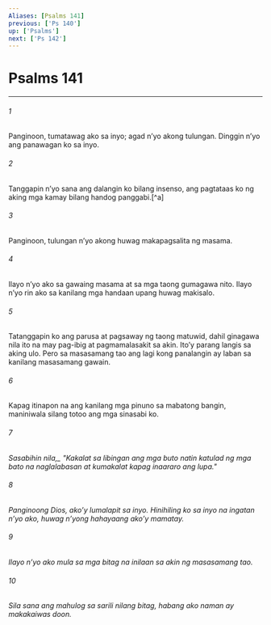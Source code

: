 ```yaml
---
Aliases: [Psalms 141]
previous: ['Ps 140']
up: ['Psalms']
next: ['Ps 142']
---
```

# Psalms 141

***






















###### 1 










Panginoon, tumatawag ako sa inyo; agad nʼyo akong tulungan. Dinggin nʼyo ang panawagan ko sa inyo. 





















###### 2 










Tanggapin nʼyo sana ang dalangin ko bilang insenso, ang pagtataas ko ng aking mga kamay bilang handog panggabi.[^a] 





















###### 3 










Panginoon, tulungan nʼyo akong huwag makapagsalita ng masama. 





















###### 4 










Ilayo nʼyo ako sa gawaing masama at sa mga taong gumagawa nito. Ilayo nʼyo rin ako sa kanilang mga handaan upang huwag makisalo. 





















###### 5 










Tatanggapin ko ang parusa at pagsaway ng taong matuwid, dahil ginagawa nila ito na may pag-ibig at pagmamalasakit sa akin. Itoʼy parang langis sa aking ulo. Pero sa masasamang tao ang lagi kong panalangin ay laban sa kanilang masasamang gawain. 





















###### 6 










Kapag itinapon na ang kanilang mga pinuno sa mabatong bangin, maniniwala silang totoo ang mga sinasabi ko. 





















###### 7 










<i class="trans-change">Sasabihin nila,_ "Kakalat sa libingan ang mga buto natin katulad ng mga bato na naglalabasan at kumakalat kapag inaararo ang lupa." 





















###### 8 










Panginoong Dios, akoʼy lumalapit sa inyo. Hinihiling ko sa inyo na ingatan nʼyo ako, huwag nʼyong hahayaang akoʼy mamatay. 





















###### 9 










Ilayo nʼyo ako mula sa mga bitag na inilaan sa akin ng masasamang tao. 





















###### 10 










Sila sana ang mahulog sa sarili nilang bitag, habang ako naman ay makakaiwas doon.
